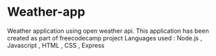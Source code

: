 # Weather-app
Weather application using open weather api. 
This application has been created as part of freecodecamp project 
Languages used : Node.js , Javascript , HTML , CSS , Express 
